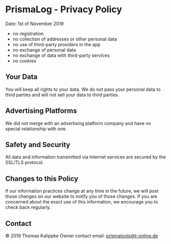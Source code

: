 PrismaLog - Privacy Policy
==========================

Date: 1st of November 2019

- no registration
- no collection of addresses or other personal data
- no use of third-party providers in the app
- no exchange of personal data
- no exchange of data with third-party services
- no cookies

Your Data
---------

You will keep all rights to your data. We do not pass your personal data to third parties and will not sell your data to third parties. 

Advertising Platforms
---------------------

We did not merge with an advertising platform company and have no special relationship with one.

Safety and Security
-------------------

All data and information transmitted via Internet services are secured by the SSL/TLS protocol.

Changes to this Policy
----------------------

If our information practices change at any time in the future, we will post those changes on our website to notify you of those changes. If you are concerned about the exact use of this information, we encourage you to check back regularly.

Contact
-------

© 2019 Thomas Kalippke
Owner contact email: prismatools@t-online.de

